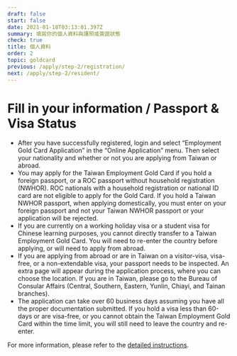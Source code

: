 ```yaml
---
draft: false
start: false
date: 2021-01-18T03:13:01.397Z
summary: 填寫你的個人資料與護照或簽證狀態
check: true
title: 個人資料
order: 2
topic: goldcard
previous: /apply/step-2/registration/
next: /apply/step-2/resident/
---
```


# Fill in your information / Passport & Visa Status

-   After you have successfully registered, login and select “Employment Gold Card Application” in the “Online Application” menu. Then select your nationality and whether or not you are applying from Taiwan or abroad.
-   You may apply for the Taiwan Employment Gold Card if you hold a foreign passport, or a ROC passport without household registration (NWHOR). ROC nationals with a household registration or national ID card are not eligible to apply for the Gold Card. If you hold a Taiwan NWHOR passport, when applying domestically, you must enter on your foreign passport and not your Taiwan NWHOR passport or your application will be rejected.
-   If you are currently on a working holiday visa or a student visa for Chinese learning purposes, you cannot directly transfer to a Taiwan Employment Gold Card. You will need to re-enter the country before applying, or will need to apply from abroad.
-   If you are applying from abroad or are in Taiwan on a visitor-visa, visa-free, or a non-extendable visa, your passport needs to be inspected. An extra page will appear during the application process, where you can choose the location. If you are in Taiwan, please go to the Bureau of Consular Affairs (Central, Southern, Eastern, Yunlin, Chiayi, and Tainan branches).
-   The application can take over 60 business days assuming you have all the proper documentation submitted. If you hold a visa less than 60-days or are visa-free, or you cannot obtain the Taiwan Employment Gold Card within the time limit, you will still need to leave the country and re-enter.

For more information, please refer to the [detailed instructions](/en/application/#online-application).
